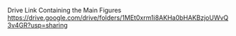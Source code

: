 Drive Link Containing the Main Figures
https://drive.google.com/drive/folders/1MEt0xrm1i8AKHa0bHAKBzjoUWvQ3v4GR?usp=sharing
